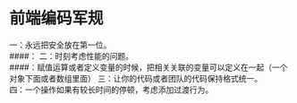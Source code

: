 # 前端编码军规
一：永远把安全放在第一位。  
####：
二：时刻考虑性能的问题。  
####：赋值运算或者定义变量的时候，把相关关联的变量可以定义在一起（一个对象下面或者数组里面）
三：让你的代码或者团队的代码保持格式统一。  
四：一个操作如果有较长时间的停顿，考虑添加过渡行为。  
